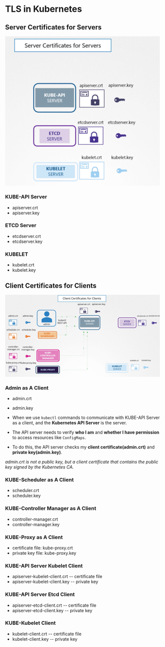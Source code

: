 # TLS in Kubernetes

## Server Certificates for Servers

![](./s-2-s.png)

### KUBE-API Server

- apiserver.crt
- apiserver.key

### ETCD Server

- etcdserver.crt
- etcdserver.key

### KUBELET

- kubelet.crt
- kubelet.key

## Client Certificates for Clients

![](client-to-client.png)

### Admin as A Client

- admin.crt
- admin.key

- When we use `kubectl` commands to communicate with KUBE-API Server as a client, and the **Kubernetes API Server** is
  the server.

- The API server needs to verify **who I am** and **whether I have permission** to access resources like `ConfigMaps`.
- To do this, the API server checks my **client certificate(admin.crt)** and **private key(admin.key)**.

_admin.crt is not a public key, but a client certificate that contains the public key signed by the Kubernetes CA._

### KUBE-Scheduler as A Client

- scheduler.crt
- scheduler.key

### KUBE-Controller Manager as A Client

- controller-manager.crt
- controller-manager.key

### KUBE-Proxy as A Client

- certificate file: kube-proxy.crt
- private key file: kube-proxy.key

### KUBE-API Server Kubelet Client

- apiserver-kubelet-client.crt -- certificate file
- apiserver-kubelet-client.key -- private key

### KUBE-API Server Etcd Client

- apiserver-etcd-client.crt -- certificate file
- apiserver-etcd-client.key -- private key

### KUBE-Kubelet Client

- kubelet-client.crt -- certificate file
- kubelet-client.key -- private key 


